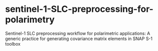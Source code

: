 # sentinel-1-SLC-preprocessing-for-polarimetry
Sentinel-1 SLC preprocessing workflow for polarimetric applications: A generic practice for generating covariance matrix elements in SNAP S-1 toolbox
